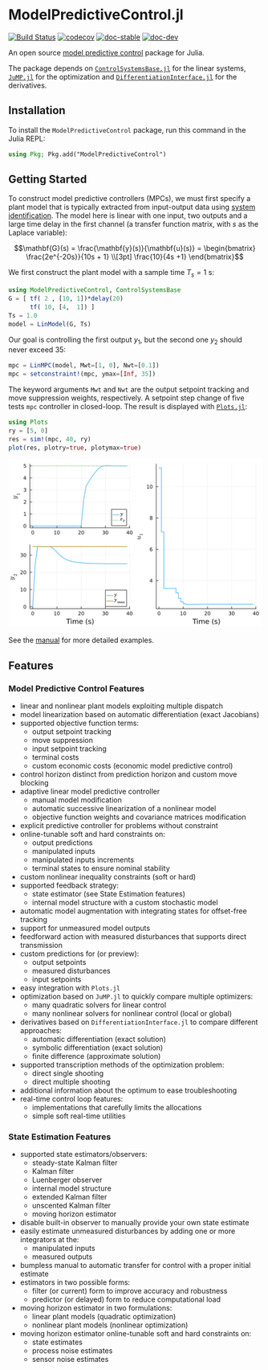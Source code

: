 # ModelPredictiveControl.jl

[![Build Status](https://github.com/JuliaControl/ModelPredictiveControl.jl/actions/workflows/CI.yml/badge.svg?branch=main)](https://github.com/JuliaControl/ModelPredictiveControl.jl/actions/workflows/CI.yml?query=branch%3Amain)
[![codecov](https://codecov.io/gh/JuliaControl/ModelPredictiveControl.jl/branch/main/graph/badge.svg?token=K4V0L113M4)](https://codecov.io/gh/JuliaControl/ModelPredictiveControl.jl)
[![doc-stable](https://img.shields.io/badge/docs-stable-blue.svg)](https://JuliaControl.github.io/ModelPredictiveControl.jl/stable)
[![doc-dev](https://img.shields.io/badge/docs-dev-blue.svg)](https://JuliaControl.github.io/ModelPredictiveControl.jl/dev)

An open source [model predictive control](https://en.wikipedia.org/wiki/Model_predictive_control)
package for Julia.

The package depends on [`ControlSystemsBase.jl`](https://github.com/JuliaControl/ControlSystems.jl)
for the linear systems, [`JuMP.jl`](https://github.com/jump-dev/JuMP.jl) for the
optimization and [`DifferentiationInterface.jl`](https://github.com/JuliaDiff/DifferentiationInterface.jl)
for the derivatives.

## Installation

To install the `ModelPredictiveControl` package, run this command in the Julia REPL:

```julia
using Pkg; Pkg.add("ModelPredictiveControl")
```

## Getting Started

To construct model predictive controllers (MPCs), we must first specify a plant model that
is typically extracted from input-output data using [system identification](https://github.com/baggepinnen/ControlSystemIdentification.jl).
The model here is linear with one input, two outputs and a large time delay in the first
channel (a transfer function matrix, with $s$ as the Laplace variable):

```math
\mathbf{G}(s) = \frac{\mathbf{y}(s)}{\mathbf{u}(s)} = 
\begin{bmatrix}
    \frac{2e^{-20s}}{10s + 1} \\[3pt]
    \frac{10}{4s +1}
\end{bmatrix}
```

We first construct the plant model with a sample time $T_s = 1$ s:

```julia
using ModelPredictiveControl, ControlSystemsBase
G = [ tf( 2 , [10, 1])*delay(20)
      tf( 10, [4,  1]) ]
Ts = 1.0
model = LinModel(G, Ts)
```

Our goal is controlling the first output $y_1$, but the second one $y_2$ should never exceed
35:

```julia
mpc = LinMPC(model, Mwt=[1, 0], Nwt=[0.1])
mpc = setconstraint!(mpc, ymax=[Inf, 35])
```

The keyword arguments `Mwt` and `Nwt` are the output setpoint tracking and move suppression
weights, respectively. A setpoint step change of five tests `mpc` controller in closed-loop.
The result is displayed with [`Plots.jl`](https://github.com/JuliaPlots/Plots.jl):

```julia
using Plots
ry = [5, 0]
res = sim!(mpc, 40, ry)
plot(res, plotry=true, plotymax=true)
```

![StepChangeResponse](/docs/src/assets/readme_result.svg)

See the [manual](https://JuliaControl.github.io/ModelPredictiveControl.jl/stable/manual/linmpc/)
for more detailed examples.

## Features

### Model Predictive Control Features

- linear and nonlinear plant models exploiting multiple dispatch
- model linearization based on automatic differentiation (exact Jacobians)
- supported objective function terms:
  - output setpoint tracking
  - move suppression
  - input setpoint tracking
  - terminal costs
  - custom economic costs (economic model predictive control)
- control horizon distinct from prediction horizon and custom move blocking
- adaptive linear model predictive controller
  - manual model modification
  - automatic successive linearization of a nonlinear model
  - objective function weights and covariance matrices modification
- explicit predictive controller for problems without constraint
- online-tunable soft and hard constraints on:
  - output predictions
  - manipulated inputs
  - manipulated inputs increments
  - terminal states to ensure nominal stability
- custom nonlinear inequality constraints (soft or hard)
- supported feedback strategy:
  - state estimator (see State Estimation features)
  - internal model structure with a custom stochastic model
- automatic model augmentation with integrating states for offset-free tracking
- support for unmeasured model outputs
- feedforward action with measured disturbances that supports direct transmission
- custom predictions for (or preview):
  - output setpoints
  - measured disturbances
  - input setpoints
- easy integration with `Plots.jl`
- optimization based on `JuMP.jl` to quickly compare multiple optimizers:
  - many quadratic solvers for linear control
  - many nonlinear solvers for nonlinear control (local or global)
- derivatives based on `DifferentiationInterface.jl` to compare different approaches:
  - automatic differentiation (exact solution)
  - symbolic differentiation (exact solution)
  - finite difference (approximate solution)
- supported transcription methods of the optimization problem:
  - direct single shooting
  - direct multiple shooting
- additional information about the optimum to ease troubleshooting
- real-time control loop features:
  - implementations that carefully limits the allocations
  - simple soft real-time utilities

### State Estimation Features

- supported state estimators/observers:
  - steady-state Kalman filter
  - Kalman filter
  - Luenberger observer
  - internal model structure
  - extended Kalman filter
  - unscented Kalman filter
  - moving horizon estimator
- disable built-in observer to manually provide your own state estimate
- easily estimate unmeasured disturbances by adding one or more integrators at the:
  - manipulated inputs
  - measured outputs
- bumpless manual to automatic transfer for control with a proper initial estimate
- estimators in two possible forms:
  - filter (or current) form to improve accuracy and robustness
  - predictor (or delayed) form to reduce computational load
- moving horizon estimator in two formulations:
  - linear plant models (quadratic optimization)
  - nonlinear plant models (nonlinear optimization)
- moving horizon estimator online-tunable soft and hard constraints on:
  - state estimates
  - process noise estimates
  - sensor noise estimates
